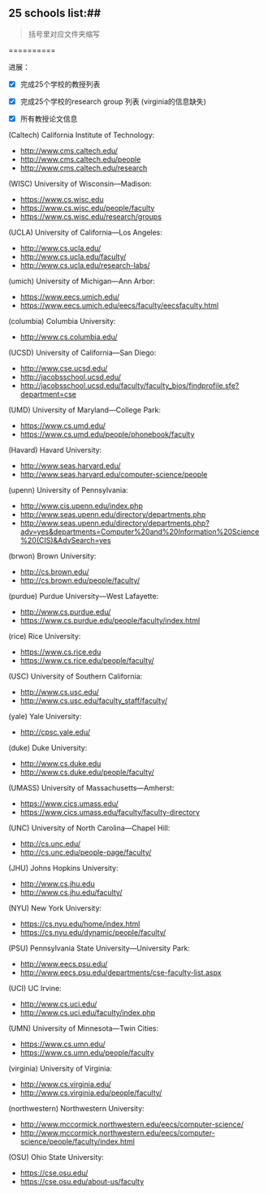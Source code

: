 ## 25 schools list:##

> 括号里对应文件夹缩写

==========

进展：
- [x] 完成25个学校的教授列表
- [x] 完成25个学校的research group 列表 (virginia的信息缺失)
- [x] 所有教授论文信息


(Caltech) California Institute of Technology:
* http://www.cms.caltech.edu/
* http://www.cms.caltech.edu/people
* http://www.cms.caltech.edu/research

(WISC) University of Wisconsin—​Madison:
* https://www.cs.wisc.edu
* https://www.cs.wisc.edu/people/faculty
* https://www.cs.wisc.edu/research/groups

(UCLA) University of California—​Los Angeles: 
* http://www.cs.ucla.edu/
* http://www.cs.ucla.edu/faculty/
* http://www.cs.ucla.edu/research-labs/

(umich) University of Michigan—​Ann Arbor: 
* https://www.eecs.umich.edu/
* https://www.eecs.umich.edu/eecs/faculty/eecsfaculty.html

(columbia) Columbia University: 
* http://www.cs.columbia.edu/


(UCSD) University of California—​San Diego: 
* http://www.cse.ucsd.edu/
* http://jacobsschool.ucsd.edu/
* http://jacobsschool.ucsd.edu/faculty/faculty_bios/findprofile.sfe?department=cse

(UMD) University of Maryland—​College Park: 
* https://www.cs.umd.edu/
* https://www.cs.umd.edu/people/phonebook/faculty

(Havard) Havard University:
* http://www.seas.harvard.edu/
* http://www.seas.harvard.edu/computer-science/people

(upenn) University of Pennsylvania: 
* http://www.cis.upenn.edu/index.php
* http://www.seas.upenn.edu/directory/departments.php
* http://www.seas.upenn.edu/directory/departments.php?adv=yes&departments=Computer%20and%20Information%20Science%20(CIS)&AdvSearch=yes

(brwon) Brown University:
* http://cs.brown.edu/
* http://cs.brown.edu/people/faculty/

(purdue) Purdue University—​West Lafayette: 
* http://www.cs.purdue.edu/
* https://www.cs.purdue.edu/people/faculty/index.html

(rice) Rice University:
* https://www.cs.rice.edu
* https://www.cs.rice.edu/people/faculty/

(USC) University of Southern California: 
* http://www.cs.usc.edu/
* http://www.cs.usc.edu/faculty_staff/faculty/

(yale) Yale University: 
* http://cpsc.yale.edu/

(duke) Duke University: 
* http://www.cs.duke.edu
* http://www.cs.duke.edu/people/faculty/

(UMASS) University of Massachusetts—​Amherst: 
* https://www.cics.umass.edu/
* https://www.cics.umass.edu/faculty/faculty-directory

(UNC) University of North Carolina—​Chapel Hill: 
* http://cs.unc.edu/
* http://cs.unc.edu/people-page/faculty/


(JHU) Johns Hopkins University: 
* http://www.cs.jhu.edu
* http://www.cs.jhu.edu/faculty/

(NYU) New York University: 
* https://cs.nyu.edu/home/index.html
* https://cs.nyu.edu/dynamic/people/faculty/


(PSU) Pennsylvania State University—University Park: 
* http://www.eecs.psu.edu/
* http://www.eecs.psu.edu/departments/cse-faculty-list.aspx
  
(UCI) UC Irvine:
* http://www.cs.uci.edu/
* http://www.cs.uci.edu/faculty/index.php

(UMN) University of Minnesota—​Twin Cities: 
* https://www.cs.umn.edu/
* https://www.cs.umn.edu/people/faculty

(virginia) University of Virginia: 
* http://www.cs.virginia.edu/
* http://www.cs.virginia.edu/people/faculty/

(northwestern) Northwestern University: 
* http://www.mccormick.northwestern.edu/eecs/computer-science/
* http://www.mccormick.northwestern.edu/eecs/computer-science/people/faculty/index.html
    
(OSU) Ohio State University: 
* https://cse.osu.edu/
* https://cse.osu.edu/about-us/faculty
